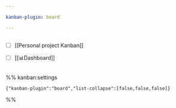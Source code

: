 ```yaml
---

kanban-plugin: board

---
```


## 

- [ ] [[Personal project Kanban]]
- [ ] [[📊Dashboard]]


## 



## 





%% kanban:settings
```
{"kanban-plugin":"board","list-collapse":[false,false,false]}
```
%%